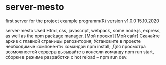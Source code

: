 # server-mesto
 first server for the project
example programm(R) version v1.0.0 15.10.2020

server-mesto
Used Html, css, javascript, webpack, some node.js, express, as well as the npm package manager.
[Мой проект] 
[Мой сайт] 
Скачайте архив с главной страницы репозитория; Установите в проекте необходимые компоненты командой npm install; Для просмотра возможностей сервера вызывайте в консоли команду npm run start, сборки в режиме разработки с hot reload – npm run dev.

